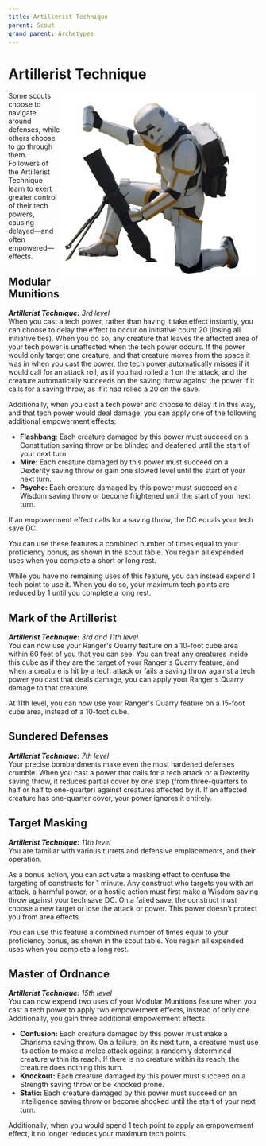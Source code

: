 ```yaml
---
title: Artillerist Technique
parent: Scout
grand_parent: Archetypes
---
```


# Artillerist Technique

<img src='../../../../zzImages/Classes/scout_artillerist.png' style='float:right; width:400px;'>




Some scouts choose to navigate around defenses, while others choose to go through them. Followers of the Artillerist Technique learn to exert greater control of their tech powers, causing delayed—and often empowered—effects.

## Modular Munitions
_**Artillerist Technique:** 3rd level_<br>
When you cast a tech power, rather than having it take effect instantly, you can choose to delay the effect to occur on initiative count 20 (losing all initiative ties). When you do so, any creature that leaves the affected area of your tech power is unaffected when the tech power occurs. If the power would only target one creature, and that creature moves from the space it was in when you cast the power, the tech power automatically misses if it would call for an attack roll, as if you had rolled a 1 on the attack, and the creature automatically succeeds on the saving throw against the power if it calls for a saving throw, as if it had rolled a 20 on the save.

Additionally, when you cast a tech power and choose to delay it in this way, and that tech power would deal damage, you can apply one of the following additional empowerment effects:
- **Flashbang**: Each creature damaged by this power must succeed on a Constitution saving throw or be blinded and deafened until the start of your next turn.
- **Mire:** Each creature damaged by this power must succeed on a Dexterity saving throw or gain one slowed level until the start of your next turn.
- **Psyche:** Each creature damaged by this power must succeed on a Wisdom saving throw or become frightened until the start of your next turn.

If an empowerment effect calls for a saving throw, the DC equals your tech save DC.

You can use these features a combined number of times equal to your proficiency bonus, as shown in the scout table. You regain all expended uses when you complete a short or long rest.

While you have no remaining uses of this feature, you can instead expend 1 tech point to use it. When you do so, your maximum tech points are reduced by 1 until you complete a long rest.

## Mark of the Artillerist
_**Artillerist Technique:** 3rd and 11th level_<br>
You can now use your Ranger's Quarry feature on a 10-foot cube area within 60 feet of you that you can see. You can treat any creatures inside this cube as if they are the target of your Ranger's Quarry feature, and when a creature is hit by a tech attack or fails a saving throw against a tech power you cast that deals damage, you can apply your Ranger's Quarry damage to that creature.

At 11th level, you can now use your Ranger's Quarry feature on a 15-foot cube area, instead of a 10-foot cube.



## Sundered Defenses
_**Artillerist Technique:** 7th level_<br>
Your precise bombardments make even the most hardened defenses crumble. When you cast a power that calls for a tech attack or a Dexterity saving throw, it reduces partial cover by one step (from three-quarters to half or half to one-quarter) against creatures affected by it. If an affected creature has one-quarter cover, your power ignores it entirely.

## Target Masking
_**Artillerist Technique:** 11th level_<br>
You are familiar with various turrets and defensive emplacements, and their operation. 

As a bonus action, you can activate a masking effect to confuse the targeting of constructs for 1 minute. Any construct who targets you with an attack, a harmful power, or a hostile action must first make a Wisdom saving throw against your tech save DC. On a failed save, the construct must choose a new target or lose the attack or power. This power doesn't protect you from area effects.

You can use this feature a combined number of times equal to your proficiency bonus, as shown in the scout table. You regain all expended uses when you complete a long rest.

## Master of Ordnance
_**Artillerist Technique:** 15th level_<br>
You can now expend two uses of your Modular Munitions feature when you cast a tech power to apply two empowerment effects, instead of only one. Additionally, you gain three additional empowerment effects:
- **Confusion:** Each creature damaged by this power must make a Charisma saving throw. On a failure, on its next turn, a creature must use its action to make a melee attack against a randomly determined creature within its reach. If there is no creature within its reach, the creature does nothing this turn.
- **Knockout:** Each creature damaged by this power must succeed on a Strength saving throw or be knocked prone.
- **Static:** Each creature damaged by this power must succeed on an Intelligence saving throw or become shocked until the start of your next turn.

Additionally, when you would spend 1 tech point to apply an empowerment effect, it no longer reduces your maximum tech points.
